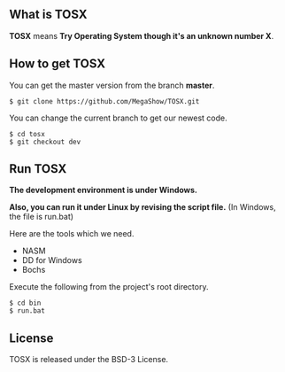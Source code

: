 ## What is TOSX

**TOSX** means **Try Operating System though it's an unknown number X**.  

 ## How to get TOSX

You can get the master version from the branch **master**.

```
$ git clone https://github.com/MegaShow/TOSX.git
```

You can change the current branch to get our newest code.

```
$ cd tosx
$ git checkout dev
```

## Run TOSX

**The development environment is under Windows.**  

**Also, you can run it under Linux by revising the script file.** (In Windows, the file is run.bat)  

Here are the tools which we need.

* NASM
* DD for Windows
* Bochs

Execute the following from the project's root directory.

```
$ cd bin
$ run.bat
```

## License

TOSX is released under the BSD-3 License.